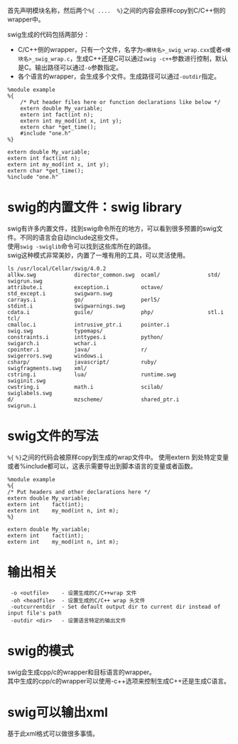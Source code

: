 首先声明模块名称，然后两个`%{ ....  %}`之间的内容会原样copy到C/C++侧的wrapper中。  

swig生成的代码包括两部分：
* C/C++侧的wrapper，只有一个文件，名字为`<模块名>_swig_wrap.cxx`或者`<模块名>_swig_wrap.c`，生成C++还是C可以通过`swig -c++`参数进行控制，默认是C。输出路径可以通过`-o`参数指定。  
* 各个语言的wrapper，会生成多个文件。生成路径可以通过`-outdir`指定。


```plain
%module example
%{
    /* Put header files here or function declarations like below */
    extern double My_variable;
    extern int fact(int n);
    extern int my_mod(int x, int y);
    extern char *get_time();
    #include "one.h"
%}

extern double My_variable;
extern int fact(int n);
extern int my_mod(int x, int y);
extern char *get_time();
%include "one.h"
```


# swig的内置文件：swig library
swig有许多内置文件，找到swig命令所在的地方，可以看到很多预置的swig文件。不同的语言会自动include这些文件。  
使用`swig -swiglib`命令可以找到这些库所在的路径。  
swig这种模式非常美妙，内置了一堆有用的工具，可以灵活使用。  
```plain
ls /usr/local/Cellar/swig/4.0.2
allkw.swg            director_common.swg  ocaml/               std/                 swigrun.swg        
attribute.i          exception.i          octave/              std_except.i         swigwarn.swg       
carrays.i            go/                  perl5/               stdint.i             swigwarnings.swg   
cdata.i              guile/               php/                 stl.i                tcl/               
cmalloc.i            intrusive_ptr.i      pointer.i            swig.swg             typemaps/          
constraints.i        inttypes.i           python/              swigarch.i           wchar.i            
cpointer.i           java/                r/                   swigerrors.swg       windows.i          
csharp/              javascript/          ruby/                swigfragments.swg    xml/               
cstring.i            lua/                 runtime.swg          swiginit.swg                            
cwstring.i           math.i               scilab/              swiglabels.swg                          
d/                   mzscheme/            shared_ptr.i         swigrun.i   
```

# swig文件的写法

`%{` `%}`之间的代码会被原样copy到生成的wrap文件中。 使用extern 到处特定变量或者%include都可以，这表示需要导出到脚本语言的变量或者函数。

```plain
%module example
%{
/* Put headers and other declarations here */
extern double My_variable;
extern int    fact(int);
extern int    my_mod(int n, int m);
%}

extern double My_variable;
extern int    fact(int);
extern int    my_mod(int n, int m);
```


# 输出相关

     -o <outfile>    - 设置生成的C/C++wrap 文件
     -oh <headfile>  - 设置生成的C/C++ wrap 头文件
     -outcurrentdir  - Set default output dir to current dir instead of input file's path
     -outdir <dir>   - 设置语言特定的输出文件

# swig的模式

swig会生成cpp/c的wrapper和目标语言的wrapper。  
其中生成的cpp/c的wrapper可以使用-c++选项来控制生成C++还是生成C语言。

# swig可以输出xml

基于此xml格式可以做很多事情。
